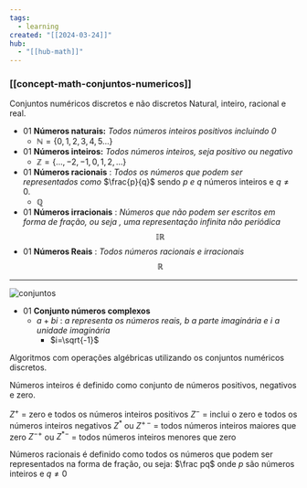 ```yaml
---
tags:
  - learning
created: "[[2024-03-24]]"
hub:
  - "[[hub-math]]"
---
```

### [[concept-math-conjuntos-numericos]]

Conjuntos numéricos discretos e não discretos
Natural, inteiro, racional e real.

- 01 **Números naturais:** *Todos números inteiros positivos incluindo 0*
	- $\mathbb{N}=\{0,1,2,3,4,5...\}$
- 01 **Números inteiros:** *Todos números inteiros, seja positivo ou negativo*
	- $\mathbb{Z}=\{...,-2,-1,0,1,2,...\}$
- 01 **Números racionais** : *Todos os números que podem ser representados como* $\frac{p}{q}$  sendo $p\ e\  q$ números inteiros e $q\neq 0$.
	- $\mathbb{Q}$ 
- 01 **Números irracionais** : *Números que não podem ser escritos em forma de fração, ou seja , uma representação infinita não periódica*
$$\mathbb{I}\mathbb{R}$$
- 01 **Números Reais** : *Todos números racionais e irracionais*
$$\mathbb{R}$$

---
![conjuntos](https://i.imgur.com/xRssSLD.png)


- 01 **Conjunto números complexos**
	- $a+bi$ : *a representa os números reais, b a parte imaginária e i a unidade imaginária*
		- $i=\sqrt{-1}$


Algoritmos com operações algébricas utilizando os conjuntos numéricos discretos.


Números inteiros é definido como conjunto de números positivos, negativos e zero.

$Z^+$  = zero e todos os números inteiros positivos
$Z^-$ = inclui o zero e todos os números inteiros negativos
$Z^*$ ou $Z^{+\,-}$  = todos números inteiros maiores que zero
$Z^{-+}$ ou  $Z^{*-}$  = todos números inteiros menores que zero

Números racionais é definido como todos os números que podem ser representados na forma de fração, ou seja:
$\frac pq$  onde $p$ são números inteiros e  $q  \neq 0$